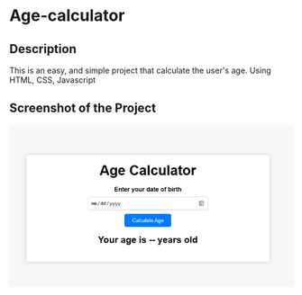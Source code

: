 # Age-calculator

 ## Description
 This is an easy, and simple project that calculate the user's age. Using HTML, CSS, Javascript
 

 ## Screenshot of the Project
 ![](./assets/calc.png)
